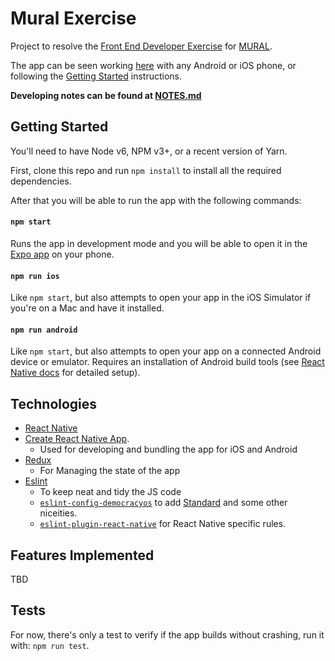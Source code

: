 # Mural Exercise

Project to resolve the [Front End Developer Exercise](docs/MURALFrontEndDeveloper.pdf) for [MURAL](https://mural.co).

The app can be seen working [here](https://expo.io/@mjlescano/mural-exercise) with any Android or iOS phone, or following the [Getting Started](#getting-started) instructions.

**Developing notes can be found at [NOTES.md](NOTES.md)**

## Getting Started

You'll need to have Node v6, NPM v3+, or a recent version of Yarn.

First, clone this repo and run `npm install` to install all the required dependencies.

After that you will be able to run the app with the following commands:

#### `npm start`

Runs the app in development mode and you will be able to open it in the [Expo app](https://expo.io) on your phone.

#### `npm run ios`

Like `npm start`, but also attempts to open your app in the iOS Simulator if you're on a Mac and have it installed.

#### `npm run android`

Like `npm start`, but also attempts to open your app on a connected Android device or emulator. Requires an installation of Android build tools (see [React Native docs](https://facebook.github.io/react-native/docs/getting-started.html) for detailed setup).

## Technologies

* [React Native](https://facebook.github.io/react-native/)
* [Create React Native App](https://github.com/react-community/create-react-native-app).
  * Used for developing and bundling the app for iOS and Android
* [Redux](http://redux.js.org/)
  * For Managing the state of the app
* [Eslint](http://eslint.org/)
  * To keep neat and tidy the JS code
  * [`eslint-config-democracyos`](https://github.com/DemocracyOS/eslint-config-democracyos) to add [Standard](https://standardjs.com/rules) and some other niceities.
  * [`eslint-plugin-react-native`](https://github.com/Intellicode/eslint-plugin-react-native) for React Native specific rules.

## Features Implemented

TBD

## Tests

For now, there's only a test to verify if the app builds without crashing, run it with: `npm run test`.
